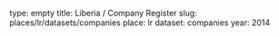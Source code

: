type: empty
title: Liberia / Company Register
slug: places/lr/datasets/companies
place: lr
dataset: companies
year: 2014
